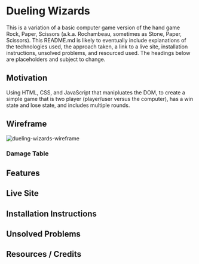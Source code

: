 # Dueling Wizards

This is a variation of a basic computer game version of the hand game Rock, Paper, Scissors (a.k.a. Rochambeau, sometimes as Stone, Paper, Scissors). This README.md is likely to eventually include explanations of the technologies used, the approach taken, a link to a live site, installation instructions, unsolved problems, and resourced used. The headings below are placeholders and subject to change.

## Motivation

Using HTML, CSS, and JavaScript that manipluates the DOM, to create a simple game that is two player (player/user versus the computer), has a win state and lose state, and includes multiple rounds.

## Wireframe

![dueling-wizards-wireframe](https://user-images.githubusercontent.com/115107346/221647595-31bc9b7c-a307-4f25-9ba6-9034ecc327d3.png)

### Damage Table

## Features

## Live Site

## Installation Instructions

## Unsolved Problems

## Resources / Credits
